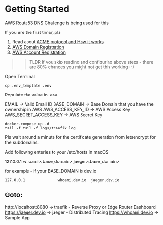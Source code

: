 # Getting Started

AWS Route53 DNS Challenge is being used for this. 

If you are the first timer, pls
1. Read about [ACME protocol and How it works](https://letsencrypt.org/how-it-works/)
2. [AWS Domain Registration](https://aws.amazon.com/getting-started/tutorials/get-a-domain/?trk=gs_card)
3. [AWS Account Registration](https://aws.amazon.com/free/?all-free-tier.sort-by=item.additionalFields.SortRank&all-free-tier.sort-order=asc)


>> TLDR
   If you skip reading and configuring above steps - there are 80% chances you might not get this working :-)


Open Terminal 

```
cp .env_template .env
```

Populate the value in .env 

EMAIL                   -> Valid Email ID
BASE_DOMAIN             -> Base Domain that you have the ownership in AWS 
AWS_ACCESS_KEY_ID       -> AWS Access Key
AWS_SECRET_ACCESS_KEY   -> AWS Secret Key

```
docker-compose up -d 
tail -f tail -f logs/traefik.log
```

Pls wait around a minute for the certificate generation from letsencrypt for the subdomains.

Add following enteries to your /etc/hosts in macOS

127.0.0.1               whoami.<base_domain>  jaeger.<base_domain>

for example - if your BASE_DOMAIN is dev.io 

```
127.0.0.1               whoami.dev.io  jaeger.dev.io
```

Goto:
----

http://localhost:8080  ->  traefik - Reverse Proxy or Edge Router Dashboard
https://jaeger.dev.io  ->  jaeger - Distributed Tracing 
https://whoami.dev.io  ->  Sample App

